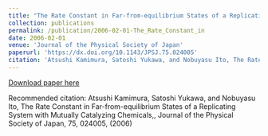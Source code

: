 ```yaml
---
title: "The Rate Constant in Far-from-equilibrium States of a Replicating System with Mutually Catalyzing Chemicals,"
collection: publications
permalink: /publication/2006-02-01-The_Rate_Constant_in
date: 2006-02-01
venue: 'Journal of the Physical Society of Japan'
paperurl: 'https://dx.doi.org/10.1143/JPSJ.75.024005'
citation: 'Atsushi Kamimura, Satoshi Yukawa, and Nobuyasu Ito, The Rate Constant in Far-from-equilibrium States of a Replicating System with Mutually Catalyzing Chemicals,, Journal of the Physical Society of Japan,  <bf>75</bf>, 024005, (2006)'
---
```


<a href='https://dx.doi.org/10.1143/JPSJ.75.024005'>Download paper here</a>

Recommended citation: Atsushi Kamimura, Satoshi Yukawa, and Nobuyasu Ito, The Rate Constant in Far-from-equilibrium States of a Replicating System with Mutually Catalyzing Chemicals,, Journal of the Physical Society of Japan,  <bf>75</bf>, 024005, (2006)